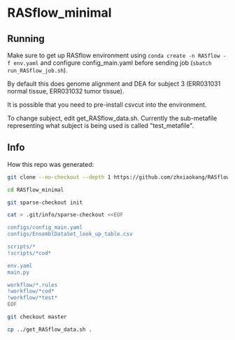 # RASflow_minimal

## Running

Make sure to get up RASflow environment using `conda create -n RASflow -f env.yaml` and configure config_main.yaml before sending job (`sbatch run_RASflow_job.sh`).

By default this does genome alignment and DEA for subject 3 (ERR031031 normal tissue, ERR031032 tumor tissue). 

It is possible that you need to pre-install csvcut into the environment.

To change subject, edit get_RASflow_data.sh. Currently the sub-metafile representing what subject is being used is called "test_metafile".

## Info

How this repo was generated:

```bash
git clone --no-checkout --depth 1 https://github.com/zhxiaokang/RASflow RASflow_minimal

cd RASflow_minimal

git sparse-checkout init

cat > .git/info/sparse-checkout <<EOF

configs/config_main.yaml
configs/EnsemblDataSet_look_up_table.csv

scripts/*
!scripts/*cod*

env.yaml
main.py

workflow/*.rules
!workflow/*cod*
!workflow/*test*
EOF

git checkout master

cp ../get_RASflow_data.sh .
```
